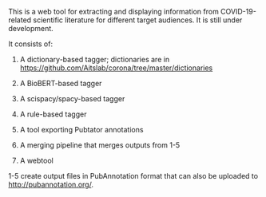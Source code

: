 This is a web tool for extracting and displaying information from COVID-19-related scientific literature for different target audiences. It is still under development.

It consists of:
1. A dictionary-based tagger; dictionaries are in https://github.com/Aitslab/corona/tree/master/dictionaries

2. A BioBERT-based tagger

3. A scispacy/spacy-based tagger

4. A rule-based tagger

5. A tool exporting Pubtator annotations

5. A merging pipeline that merges outputs from 1-5

6. A webtool

1-5 create output files in PubAnnotation format that can also be uploaded to http://pubannotation.org/.
